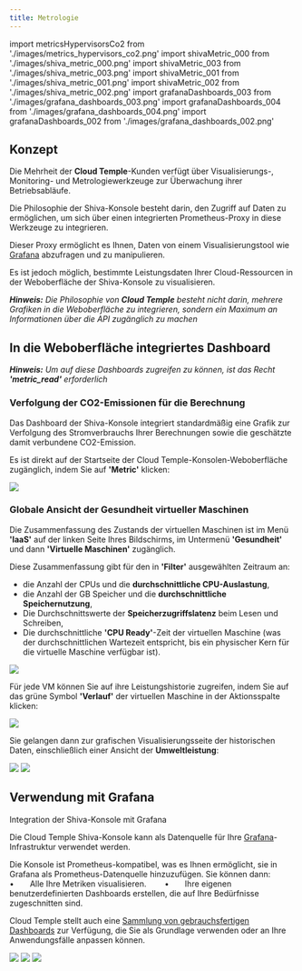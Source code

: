 ```yaml
---
title: Metrologie
---
```

import metricsHypervisorsCo2 from './images/metrics_hypervisors_co2.png'
import shivaMetric_000 from './images/shiva_metric_000.png'
import shivaMetric_003 from './images/shiva_metric_003.png'
import shivaMetric_001 from './images/shiva_metric_001.png'
import shivaMetric_002 from './images/shiva_metric_002.png'
import grafanaDashboards_003 from './images/grafana_dashboards_003.png'
import grafanaDashboards_004 from './images/grafana_dashboards_004.png'
import grafanaDashboards_002 from './images/grafana_dashboards_002.png'

## Konzept

Die Mehrheit der __Cloud Temple__-Kunden verfügt über Visualisierungs-, Monitoring- und Metrologiewerkzeuge zur Überwachung ihrer Betriebsabläufe.

Die Philosophie der Shiva-Konsole besteht darin, den Zugriff auf Daten zu ermöglichen, um sich über einen integrierten Prometheus-Proxy in diese Werkzeuge zu integrieren.

Dieser Proxy ermöglicht es Ihnen, Daten von einem Visualisierungstool wie [Grafana](https://grafana.com) abzufragen und zu manipulieren.

Es ist jedoch möglich, bestimmte Leistungsdaten Ihrer Cloud-Ressourcen in der Weboberfläche der Shiva-Konsole zu visualisieren.

*__Hinweis:__ Die Philosophie von __Cloud Temple__ besteht nicht darin, mehrere Grafiken in die Weboberfläche zu integrieren, sondern ein Maximum an Informationen über die API zugänglich zu machen*

## In die Weboberfläche integriertes Dashboard

*__Hinweis:__ Um auf diese Dashboards zugreifen zu können, ist das Recht __'metric_read'__ erforderlich*

### Verfolgung der CO2-Emissionen für die Berechnung

Das Dashboard der Shiva-Konsole integriert standardmäßig eine Grafik zur Verfolgung des Stromverbrauchs Ihrer Berechnungen sowie die geschätzte damit verbundene CO2-Emission.

Es ist direkt auf der Startseite der Cloud Temple-Konsolen-Weboberfläche zugänglich, indem Sie auf __'Metric'__ klicken:

<img src={metricsHypervisorsCo2} />

### Globale Ansicht der Gesundheit virtueller Maschinen

Die Zusammenfassung des Zustands der virtuellen Maschinen ist im Menü __'IaaS'__ auf der linken Seite Ihres Bildschirms, im Untermenü __'Gesundheit'__ und dann __'Virtuelle Maschinen'__ zugänglich.

Diese Zusammenfassung gibt für den in __'Filter'__ ausgewählten Zeitraum an:

- die Anzahl der CPUs und die __durchschnittliche CPU-Auslastung__,
- die Anzahl der GB Speicher und die __durchschnittliche Speichernutzung__,
- Die Durchschnittswerte der __Speicherzugriffslatenz__ beim Lesen und Schreiben,
- Die durchschnittliche __'CPU Ready'__-Zeit der virtuellen Maschine (was der durchschnittlichen Wartezeit entspricht, bis ein physischer Kern für die virtuelle Maschine verfügbar ist).

<img src={shivaMetric_000} />

Für jede VM können Sie auf ihre Leistungshistorie zugreifen, indem Sie auf das grüne Symbol __'Verlauf'__ der virtuellen Maschine in der Aktionsspalte klicken:

<img src={shivaMetric_003} />

Sie gelangen dann zur grafischen Visualisierungsseite der historischen Daten, einschließlich einer Ansicht der __Umweltleistung__:

<img src={shivaMetric_001} />

<img src={shivaMetric_002} />

## Verwendung mit __Grafana__

Integration der Shiva-Konsole mit Grafana

Die Cloud Temple Shiva-Konsole kann als Datenquelle für Ihre [Grafana](https://grafana.com)-Infrastruktur verwendet werden.

Die Konsole ist Prometheus-kompatibel, was es Ihnen ermöglicht, sie in Grafana als Prometheus-Datenquelle hinzuzufügen. Sie können dann:
  •  Alle Ihre Metriken visualisieren.
  •  Ihre eigenen benutzerdefinierten Dashboards erstellen, die auf Ihre Bedürfnisse zugeschnitten sind.

Cloud Temple stellt auch eine [Sammlung von gebrauchsfertigen Dashboards](https://github.com/Cloud-Temple/console-grafana-iaas) zur Verfügung, die Sie als Grundlage verwenden oder an Ihre Anwendungsfälle anpassen können.

<img src={grafanaDashboards_003} />

<img src={grafanaDashboards_004} />

<img src={grafanaDashboards_002} />
